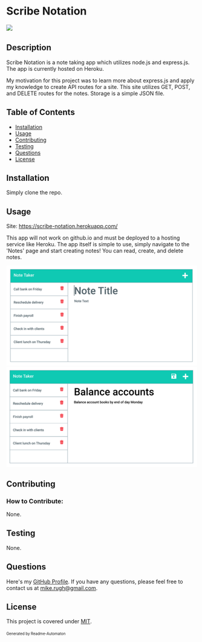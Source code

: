 # Scribe Notation
![](https://img.shields.io/badge/License-MIT-green)

## Description

Scribe Notation is a note taking app which utilizes node.js and express.js. The app is currently hosted on Heroku.

My motivation for this project was to learn more about express.js and apply my knowledge to create API routes for a site. This site utilizes GET, POST, and DELETE routes for the notes. Storage is a simple JSON file.

## Table of Contents
- [Installation](#Installation)
- [Usage](#Usage)
- [Contributing](#Contributing)
- [Testing](#Testing)
- [Questions](#Questions)
- [License](#License)

## Installation

Simply clone the repo.

## Usage

Site: https://scribe-notation.herokuapp.com/

This app will not work on github.io and must be deployed to a hosting service like Heroku. The app itself is simple to use, simply navigate to the 'Notes' page and start creating notes! You can read, create, and delete notes.

![](./assets/11-express-homework-demo-01.png)
![Demo Pic #2](./assets/11-express-homework-demo-02.png)

## Contributing
### How to Contribute:

None.

## Testing

None.

## Questions

Here's my [GitHub Profile](https://github.com/DA-Mike/).
If you have any questions, please feel free to contact us at mike.rugh@gmail.com.

## License

This project is covered under [MIT](https://choosealicense.com/licenses/mit/).


<sup><sub>Generated by Readme-Automaton</sub></sup>

